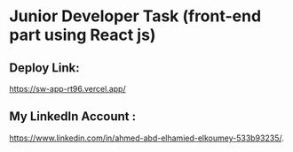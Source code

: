 # Junior Developer Task (front-end part using React js)
## Deploy Link:<br/>
https://sw-app-rt96.vercel.app/ <br/>
## My LinkedIn Account : <br/>
https://www.linkedin.com/in/ahmed-abd-elhamied-elkoumey-533b93235/.

